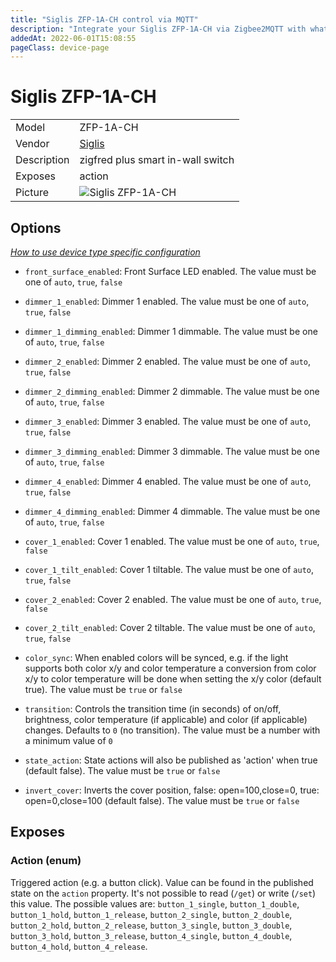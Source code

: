```yaml
---
title: "Siglis ZFP-1A-CH control via MQTT"
description: "Integrate your Siglis ZFP-1A-CH via Zigbee2MQTT with whatever smart home infrastructure you are using without the vendor's bridge or gateway."
addedAt: 2022-06-01T15:08:55
pageClass: device-page
---
```


<!-- !!!! -->
<!-- ATTENTION: This file is auto-generated through docgen! -->
<!-- You can only edit the "Notes"-Section between the two comment lines "Notes BEGIN" and "Notes END". -->
<!-- Do not use h1 or h2 heading within "## Notes"-Section. -->
<!-- !!!! -->

# Siglis ZFP-1A-CH

|     |     |
|-----|-----|
| Model | ZFP-1A-CH  |
| Vendor  | [Siglis](/supported-devices/#v=Siglis)  |
| Description | zigfred plus smart in-wall switch |
| Exposes | action |
| Picture | ![Siglis ZFP-1A-CH](https://www.zigbee2mqtt.io/images/devices/ZFP-1A-CH.png) |


<!-- Notes BEGIN: You can edit here. Add "## Notes" headline if not already present. -->


<!-- Notes END: Do not edit below this line -->



## Options
*[How to use device type specific configuration](../guide/configuration/devices-groups.md#specific-device-options)*

* `front_surface_enabled`: Front Surface LED enabled. The value must be one of `auto`, `true`, `false`

* `dimmer_1_enabled`: Dimmer 1 enabled. The value must be one of `auto`, `true`, `false`

* `dimmer_1_dimming_enabled`: Dimmer 1 dimmable. The value must be one of `auto`, `true`, `false`

* `dimmer_2_enabled`: Dimmer 2 enabled. The value must be one of `auto`, `true`, `false`

* `dimmer_2_dimming_enabled`: Dimmer 2 dimmable. The value must be one of `auto`, `true`, `false`

* `dimmer_3_enabled`: Dimmer 3 enabled. The value must be one of `auto`, `true`, `false`

* `dimmer_3_dimming_enabled`: Dimmer 3 dimmable. The value must be one of `auto`, `true`, `false`

* `dimmer_4_enabled`: Dimmer 4 enabled. The value must be one of `auto`, `true`, `false`

* `dimmer_4_dimming_enabled`: Dimmer 4 dimmable. The value must be one of `auto`, `true`, `false`

* `cover_1_enabled`: Cover 1 enabled. The value must be one of `auto`, `true`, `false`

* `cover_1_tilt_enabled`: Cover 1 tiltable. The value must be one of `auto`, `true`, `false`

* `cover_2_enabled`: Cover 2 enabled. The value must be one of `auto`, `true`, `false`

* `cover_2_tilt_enabled`: Cover 2 tiltable. The value must be one of `auto`, `true`, `false`

* `color_sync`: When enabled colors will be synced, e.g. if the light supports both color x/y and color temperature a conversion from color x/y to color temperature will be done when setting the x/y color (default true). The value must be `true` or `false`

* `transition`: Controls the transition time (in seconds) of on/off, brightness, color temperature (if applicable) and color (if applicable) changes. Defaults to `0` (no transition). The value must be a number with a minimum value of `0`

* `state_action`: State actions will also be published as 'action' when true (default false). The value must be `true` or `false`

* `invert_cover`: Inverts the cover position, false: open=100,close=0, true: open=0,close=100 (default false). The value must be `true` or `false`


## Exposes

### Action (enum)
Triggered action (e.g. a button click).
Value can be found in the published state on the `action` property.
It's not possible to read (`/get`) or write (`/set`) this value.
The possible values are: `button_1_single`, `button_1_double`, `button_1_hold`, `button_1_release`, `button_2_single`, `button_2_double`, `button_2_hold`, `button_2_release`, `button_3_single`, `button_3_double`, `button_3_hold`, `button_3_release`, `button_4_single`, `button_4_double`, `button_4_hold`, `button_4_release`.

